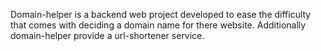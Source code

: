 Domain-helper is a backend web project developed to ease the difficulty that comes with deciding a domain name for there website. Additionally domain-helper provide a url-shortener service.